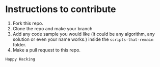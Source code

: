 # Instructions to contribute
1. Fork this repo. 
2. Clone the repo and make your branch
3. Add any code sample you would like (it could be any algorithm, any solution or even your name works.) inside the ```scripts-that-remain``` folder. 
4. Make a pull request to this repo. 

```Happy Hacking```
